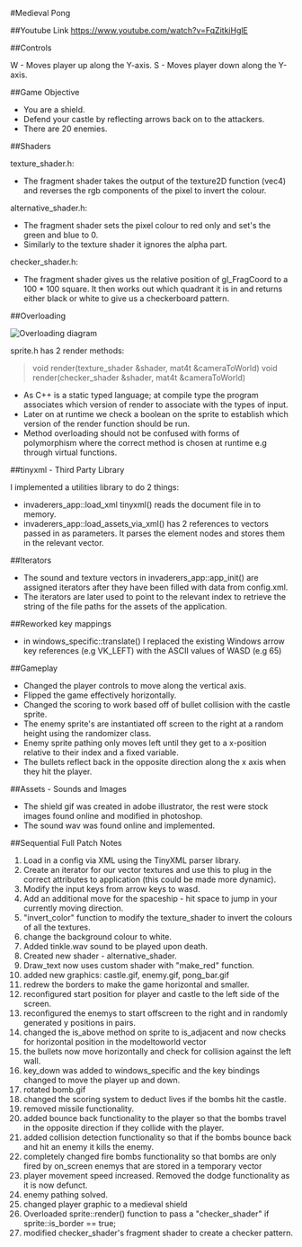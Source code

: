 #Medieval Pong




##Youtube Link
https://www.youtube.com/watch?v=FqZitkiHglE



##Controls

W - Moves player up along the Y-axis.
S - Moves player down along the Y-axis.



##Game Objective

- You are a shield.
- Defend your castle by reflecting arrows back on to the attackers.
- There are 20 enemies.



##Shaders

texture_shader.h:
- The fragment shader takes the output of the texture2D function (vec4) and reverses the rgb components of the pixel to invert the colour.

alternative_shader.h:
- The fragment shader sets the pixel colour to red only and set's the green and blue to 0. 
- Similarly to the texture shader it ignores the alpha part.

checker_shader.h:
- The fragment shader gives us the relative position of gl_FragCoord to a 100 * 100 square. It then works out which quadrant
it is in and returns either black or white to give us a checkerboard pattern.



##Overloading

![Overloading diagram](http://i.imgur.com/aE5JLSV.jpg)

sprite.h has 2 render methods:
>void render(texture_shader &shader, mat4t &cameraToWorld)
>void render(checker_shader &shader, mat4t &cameraToWorld)

- As C++ is a static typed language; at compile type the program associates which version of render to associate with the types of input.
- Later on at runtime we check a boolean on the sprite to establish which version of the render function should be run. 
- Method overloading should not be confused with forms of polymorphism where the correct method is chosen at runtime e.g through virtual functions.



##tinyxml - Third Party Library

I implemented a utilities library to do 2 things:
- invaderers_app::load_xml tinyxml() reads the document file in to memory.
- invaderers_app::load_assets_via_xml() has 2 references to vectors passed in as parameters. It parses the element nodes and stores them in the relevant vector.



##Iterators

- The sound and texture vectors in invaderers_app::app_init() are assigned iterators after they have been filled with data from config.xml.
- The iterators are later used to point to the relevant index to retrieve the string of the file paths for the assets of the application.



##Reworked key mappings

- in windows_specific::translate() I replaced the existing Windows arrow key references (e.g VK_LEFT) with the ASCII values of WASD (e.g 65)



##Gameplay

- Changed the player controls to move along the vertical axis.
- Flipped the game effectively horizontally.
- Changed the scoring to work based off of bullet collision with the castle sprite.
- The enemy sprite's are instantiated off screen to the right at a random height using the randomizer class.
- Enemy sprite pathing only moves left until they get to a x-position relative to their index and a fixed variable. 
- The bullets reflect back in the opposite direction along the x axis when they hit the player.



##Assets - Sounds and Images

- The shield gif was created in adobe illustrator, the rest were stock images found online and modified in photoshop.
- The sound wav was found online and implemented.



##Sequential Full Patch Notes

1. Load in a config via XML using the TinyXML parser library.
2. Create an iterator for our vector<string> textures and use this to plug in the correct attributes to application (this could be made more dynamic).
3. Modify the input keys from arrow keys to wasd.
4. Add an additional move for the spaceship - hit space to jump in your currently moving direction.
5. "invert_color" function to modify the texture_shader to invert the colours of all the textures.
6. change the background colour to white.
7. Added tinkle.wav sound to be played upon death.
8. Created new shader - alternative_shader.
9. Draw_text now uses custom shader with "make_red" function.
10. added new graphics: castle.gif, enemy.gif, pong_bar.gif
11. redrew the borders to make the game horizontal and smaller.
12. reconfigured start position for player and castle to the left side of the screen.
13. reconfigured the enemys to start offscreen to the right and in randomly generated y positions in pairs.
14. changed the is_above method on sprite to is_adjacent and now checks for horizontal position in the modeltoworld vector
15. the bullets now move horizontally and check for collision against the left wall.
16. key_down was added to windows_specific and the key bindings changed to move the player up and down.
17. rotated bomb.gif
18. changed the scoring system to deduct lives if the bombs hit the castle.
19. removed missile functionality.
20. added bounce back functionality to the player so that the bombs travel in the opposite direction if they collide with the player.
21. added collision detection functionality so that if the bombs bounce back and hit an enemy it kills the enemy.
22. completely changed fire bombs functionality so that bombs are only fired by on_screen enemys that are stored in a temporary vector
23. player movement speed increased. Removed the dodge functionality as it is now defunct.
24. enemy pathing solved.
25. changed player graphic to a medieval shield
26. Overloaded sprite::render() function to pass a "checker_shader" if sprite::is_border == true;
27. modified checker_shader's fragment shader to create a checker pattern.
